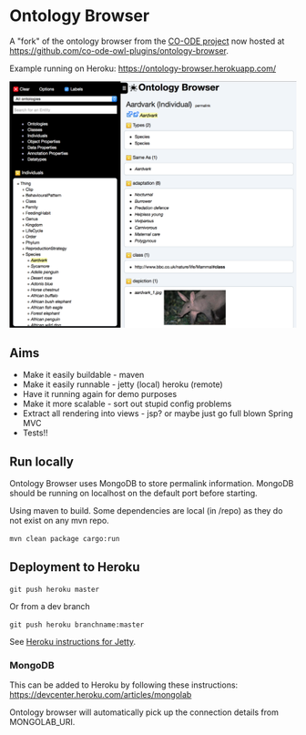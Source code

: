 # Ontology Browser

A "fork" of the ontology browser from the [CO-ODE project](https://code.google.com/p/ontology-browser/) now hosted at https://github.com/co-ode-owl-plugins/ontology-browser.

Example running on Heroku:
https://ontology-browser.herokuapp.com/

![Image of Ontology browser](docs/aardvark.png)

## Aims
* Make it easily buildable - maven
* Make it easily runnable - jetty (local) heroku (remote)
* Have it running again for demo purposes
* Make it more scalable - sort out stupid config problems
* Extract all rendering into views - jsp? or maybe just go full blown Spring MVC
* Tests!!

## Run locally

Ontology Browser uses MongoDB to store permalink information.
MongoDB should be running on localhost on the default port before starting.

Using maven to build.
Some dependencies are local (in /repo) as they do not exist on any mvn repo.

`mvn clean package cargo:run`

## Deployment to Heroku

`git push heroku master`

Or from a dev branch

`git push heroku branchname:master`

See [Heroku instructions for Jetty](https://devcenter.heroku.com/articles/deploy-a-java-web-application-that-launches-with-jetty-runner).

### MongoDB

This can be added to Heroku by following these instructions:
https://devcenter.heroku.com/articles/mongolab

Ontology browser will automatically pick up the connection details from MONGOLAB_URI.

